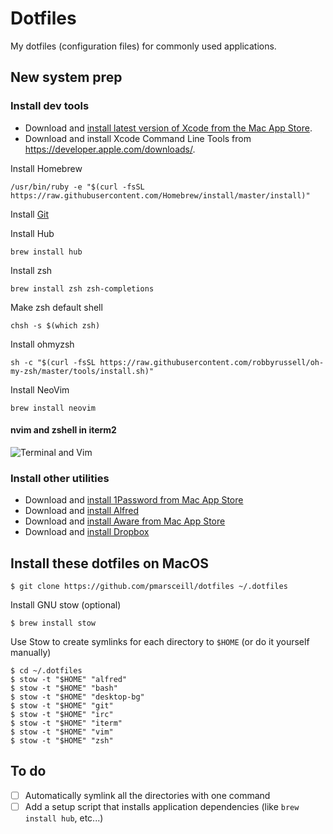 # Dotfiles
My dotfiles (configuration files) for commonly used applications.

## New system prep

### Install dev tools
- Download and [install latest version of Xcode from the Mac App Store](https://www.google.com/url?sa=t&rct=j&q=&esrc=s&source=web&cd=1&ved=0ahUKEwiw47aH6JXWAhUhjlQKHSRnBEIQFggoMAA&url=https%3A%2F%2Fitunes.apple.com%2Fus%2Fapp%2Fxcode%2Fid497799835%3Fmt%3D12&usg=AFQjCNGrxKmVtXUdvUU3MhqZhP4MHT6Gtg).
- Download and install Xcode Command Line Tools from https://developer.apple.com/downloads/.

Install Homebrew 
```
/usr/bin/ruby -e "$(curl -fsSL https://raw.githubusercontent.com/Homebrew/install/master/install)"
```

Install [Git](https://downloads.sourceforge.net/project/git-osx-installer/git-2.14.1-intel-universal-mavericks.dmg?r=https%3A%2F%2Fgit-scm.com%2Fdownload%2Fmac&ts=1504882896&use_mirror=astuteinternet)

Install Hub
```
brew install hub
```

Install zsh
```
brew install zsh zsh-completions
``` 

Make zsh default shell
```
chsh -s $(which zsh)
```

Install ohmyzsh
```
sh -c "$(curl -fsSL https://raw.githubusercontent.com/robbyrussell/oh-my-zsh/master/tools/install.sh)"
```

Install NeoVim
```
brew install neovim
```

#### nvim and zshell in iterm2

![Terminal and Vim](https://user-images.githubusercontent.com/896475/29837734-03967d6a-8cc7-11e7-839c-f69fcdaabe67.png)

### Install other utilities
- Download and [install 1Password from Mac App Store](https://www.google.com/url?sa=t&rct=j&q=&esrc=s&source=web&cd=1&ved=0ahUKEwjH99Oa55XWAhWIy4MKHe8ACAEQFggoMAA&url=https%3A%2F%2Fitunes.apple.com%2Fus%2Fapp%2F1password-password-manager-and-secure-wallet%2Fid443987910%3Fmt%3D12&usg=AFQjCNGgeT9WzxbM-7n-SRIrRwgvQe8krQ)
- Download and [install Alfred](https://cachefly.alfredapp.com/Alfred_3.4.1_860.dmg)
- Download and [install Aware from Mac App Store](https://www.google.com/url?sa=t&rct=j&q=&esrc=s&source=web&cd=1&ved=0ahUKEwiOkIfD55XWAhXFpYMKHQ6QCV4QFggoMAA&url=https%3A%2F%2Fitunes.apple.com%2Fus%2Fapp%2Faware%2Fid1082170746%3Fmt%3D12&usg=AFQjCNGi5u90a5faPxTgk1PyiDMXZuWBfw)
- Download and [install Dropbox](https://www.dropbox.com/download?os=mac)

## Install these dotfiles on MacOS
```
$ git clone https://github.com/pmarsceill/dotfiles ~/.dotfiles
```

Install GNU stow (optional)
```
$ brew install stow
```

Use Stow to create symlinks for each directory to `$HOME` (or do it yourself manually)
```
$ cd ~/.dotfiles
$ stow -t "$HOME" "alfred"
$ stow -t "$HOME" "bash"
$ stow -t "$HOME" "desktop-bg"
$ stow -t "$HOME" "git"
$ stow -t "$HOME" "irc"
$ stow -t "$HOME" "iterm"
$ stow -t "$HOME" "vim"
$ stow -t "$HOME" "zsh"
```

## To do
- [ ] Automatically symlink all the directories with one command
- [ ] Add a setup script that installs application dependencies (like `brew install hub`, etc...)
